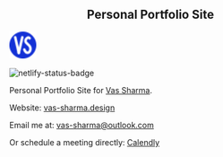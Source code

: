 <h2 align="center">Personal Portfolio Site</h2>
<p align: center;>
  <img src="images/favicon.svg" style="height: 48px" alt="favicon">
</p>
<p align: center>
  <img src="https://api.netlify.com/api/v1/badges/e2cad718-3286-4c17-a80b-4438ef9bc580/deploy-status" alt="netlify-status-badge">
</p>

Personal Portfolio Site for [Vas Sharma](https://www.linkedin.com/in/vas-sharma/).

Website: [vas-sharma.design](https://vas-sharma.design)

Email me at: <a href="mailto:vasundhara.14@gmail.com?subject=Reaching out via GitHub">vas-sharma@outlook.com</a>

Or schedule a meeting directly: [Calendly](https://calendly.com/meet-vas/1hour)